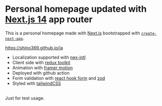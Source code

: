 # Personal homepage updated with [Next.js 14](https://nextjs.org/) app router
This is a personal homepage made with [Next.js](https://nextjs.org/) bootstrapped with [`create-next-app`](https://github.com/vercel/next.js/tree/canary/packages/create-next-app).

https://shino369.github.io/ja

- Localization supported with [nex-intl](https://next-intl-docs.vercel.app/)
- Client side with [redux toolkit](https://redux-toolkit.js.org/)
- Animation with [framer motion](https://www.framer.com/motion/)
- Deployed with github action
- Form validation with [react hook form](https://react-hook-form.com/) and [zod](https://zod.dev/)
- Styled with [tailwindCSS](https://tailwindcss.com/)

\
Just for test usage.
